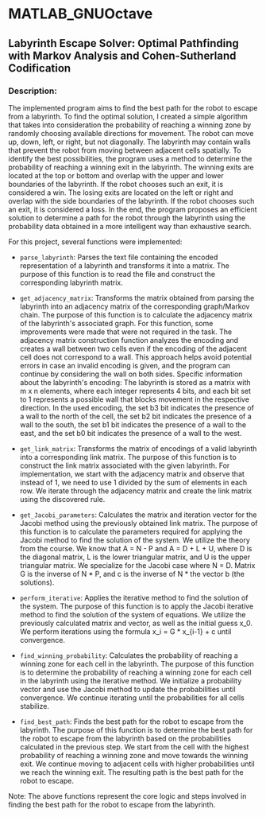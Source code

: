 # MATLAB_GNUOctave
## Labyrinth Escape Solver: Optimal Pathfinding with Markov Analysis and Cohen-Sutherland Codification

### Description:

The implemented program aims to find the best path for the robot to escape from a labyrinth. To find the optimal solution, I created a simple algorithm that takes into consideration the probability of reaching a winning zone by randomly choosing available directions for movement. The robot can move up, down, left, or right, but not diagonally. The labyrinth may contain walls that prevent the robot from moving between adjacent cells spatially. To identify the best possibilities, the program uses a method to determine the probability of reaching a winning exit in the labyrinth. The winning exits are located at the top or bottom and overlap with the upper and lower boundaries of the labyrinth. If the robot chooses such an exit, it is considered a win. The losing exits are located on the left or right and overlap with the side boundaries of the labyrinth. If the robot chooses such an exit, it is considered a loss. In the end, the program proposes an efficient solution to determine a path for the robot through the labyrinth using the probability data obtained in a more intelligent way than exhaustive search.

For this project, several functions were implemented:

- `parse_labyrinth`: Parses the text file containing the encoded representation of a labyrinth and transforms it into a matrix. The purpose of this function is to read the file and construct the corresponding labyrinth matrix.

- `get_adjacency_matrix`: Transforms the matrix obtained from parsing the labyrinth into an adjacency matrix of the corresponding graph/Markov chain. The purpose of this function is to calculate the adjacency matrix of the labyrinth's associated graph. For this function, some improvements were made that were not required in the task. The adjacency matrix construction function analyzes the encoding and creates a wall between two cells even if the encoding of the adjacent cell does not correspond to a wall. This approach helps avoid potential errors in case an invalid encoding is given, and the program can continue by considering the wall on both sides. Specific information about the labyrinth's encoding: The labyrinth is stored as a matrix with m x n elements, where each integer represents 4 bits, and each bit set to 1 represents a possible wall that blocks movement in the respective direction. In the used encoding, the set b3 bit indicates the presence of a wall to the north of the cell, the set b2 bit indicates the presence of a wall to the south, the set b1 bit indicates the presence of a wall to the east, and the set b0 bit indicates the presence of a wall to the west.

- `get_link_matrix`: Transforms the matrix of encodings of a valid labyrinth into a corresponding link matrix. The purpose of this function is to construct the link matrix associated with the given labyrinth. For implementation, we start with the adjacency matrix and observe that instead of 1, we need to use 1 divided by the sum of elements in each row. We iterate through the adjacency matrix and create the link matrix using the discovered rule.

- `get_Jacobi_parameters`: Calculates the matrix and iteration vector for the Jacobi method using the previously obtained link matrix. The purpose of this function is to calculate the parameters required for applying the Jacobi method to find the solution of the system. We utilize the theory from the course. We know that A = N - P and A = D + L + U, where D is the diagonal matrix, L is the lower triangular matrix, and U is the upper triangular matrix. We specialize for the Jacobi case where N = D. Matrix G is the inverse of N * P, and c is the inverse of N * the vector b (the solutions).

- `perform_iterative`: Applies the iterative method to find the solution of the system. The purpose of this function is to apply the Jacobi iterative method to find the solution of the system of equations. We utilize the previously calculated matrix and vector, as well as the initial guess x_0. We perform iterations using the formula x_i = G * x_{i-1} + c until convergence.

- `find_winning_probability`: Calculates the probability of reaching a winning zone for each cell in the labyrinth. The purpose of this function is to determine the probability of reaching a winning zone for each cell in the labyrinth using the iterative method. We initialize a probability vector and use the Jacobi method to update the probabilities until convergence. We continue iterating until the probabilities for all cells stabilize.

- `find_best_path`: Finds the best path for the robot to escape from the labyrinth. The purpose of this function is to determine the best path for the robot to escape from the labyrinth based on the probabilities calculated in the previous step. We start from the cell with the highest probability of reaching a winning zone and move towards the winning exit. We continue moving to adjacent cells with higher probabilities until we reach the winning exit. The resulting path is the best path for the robot to escape.

Note: The above functions represent the core logic and steps involved in finding the best path for the robot to escape from the labyrinth.
